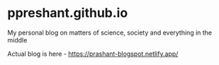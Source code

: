# ppreshant.github.io
My personal blog on matters of science, society and everything in the middle

Actual blog is here - https://prashant-blogspot.netlify.app/
